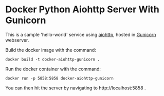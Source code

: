 # Docker Python Aiohttp Server With Gunicorn

This is a sample 'hello-world' service using [aiohttp](aiohttp.readthedocs.io), hosted in [Gunicorn](http://gunicorn.org/) webserver.

Build the docker image with the command:

```
docker build -t docker-aiohttp-gunicorn .
```

Run the docker container with the command:

```
docker run -p 5858:5858 docker-aiohttp-gunicorn
```

You can then hit the server by navigating to http://localhost:5858 .  
